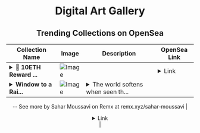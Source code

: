 <div align="center">

# Digital Art Gallery

## Trending Collections on OpenSea

| Collection Name                       | Image                                                                                     | Description                       | OpenSea Link                                                                                          |
|---------------------------------------|-------------------------------------------------------------------------------------------|-----------------------------------|--------------------------------------------------------------------------------------------------------|
| **<details><summary>🎁 10ETH Reward ...</summary>🎁 10ETH Reward at eeth.lat</details>** | ![Image](https://i.seadn.io/s/raw/files/61b9e97b63fa73b6c4156ab662b924d6.png?w=500&auto=format?w=200&auto=format) |  | <details><summary>Link</summary>[🎁 10ETH Reward at eeth.lat](https://opensea.io/collection/10eth-reward-at-eeth-lat-125)</details> |
| **<details><summary>Window to a Rai...</summary>Window to a Rainy World .</details>** | ![Image](https://i.seadn.io/s/raw/files/5561b6ec752034d2fb7a9e3589e001f8.jpg?w=500&auto=format?w=200&auto=format) | <details><summary>The world softens when seen th...</summary>The world softens when seen through raindrops.
--
See more by Sahar Moussavi on Remx at remx.xyz/sahar-moussavi</details> | <details><summary>Link</summary>[Window to a Rainy World .](https://opensea.io/collection/window-to-a-rainy-world)</details> |

</div>